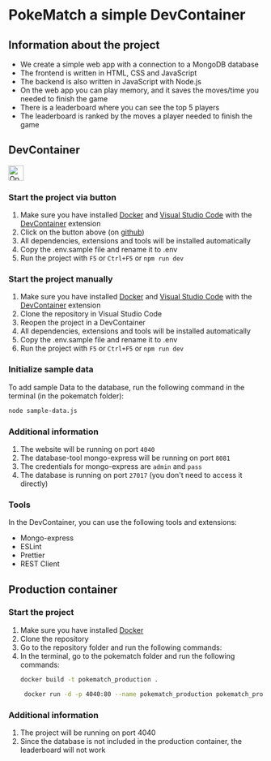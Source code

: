 # PokeMatch a simple DevContainer

## Information about the project

- We create a simple web app with a connection to a MongoDB database
- The frontend is written in HTML, CSS and JavaScript
- The backend is also written in JavaScript with Node.js
- On the web app you can play memory, and it saves the moves/time you needed to finish the game
- There is a leaderboard where you can see the top 5 players
- The leaderboard is ranked by the moves a player needed to finish the game

## DevContainer

<a href="https://vscode.dev/redirect?url=vscode://ms-vscode-remote.remote-containers/cloneInVolume?url=https://github.com/lorenzboss/pokematch.git">
  <img 
    src="https://img.shields.io/badge/Open_in-DevContainer-blue?logo=visual-studio-code" 
    alt="Open in DevContainer" 
    height="30"
  >
</a>

### Start the project via button

1. Make sure you have installed [Docker](https://www.docker.com/get-started) and [Visual Studio Code](https://code.visualstudio.com/download) with the [DevContainer](https://marketplace.visualstudio.com/items?itemName=ms-vscode-remote.remote-containers) extension
2. Click on the button above (on [github](https://github.com/lorenzboss/pokematch))
3. All dependencies, extensions and tools will be installed automatically
4. Copy the .env.sample file and rename it to .env
5. Run the project with `F5` or `Ctrl+F5` or `npm run dev`

### Start the project manually

1. Make sure you have installed [Docker](https://www.docker.com/get-started) and [Visual Studio Code](https://code.visualstudio.com/download) with the [DevContainer](https://marketplace.visualstudio.com/items?itemName=ms-vscode-remote.remote-containers) extension
2. Clone the repository in Visual Studio Code
3. Reopen the project in a DevContainer
4. All dependencies, extensions and tools will be installed automatically
5. Copy the .env.sample file and rename it to .env
6. Run the project with `F5` or `Ctrl+F5` or `npm run dev`

### Initialize sample data

To add sample Data to the database, run the following command in the terminal (in the pokematch folder):

```bash
node sample-data.js
```

### Additional information

1. The website will be running on port `4040`
2. The database-tool mongo-express will be running on port `8081`
3. The credentials for mongo-express are `admin` and `pass`
4. The database is running on port `27017` (you don't need to access it directly)

### Tools

In the DevContainer, you can use the following tools and extensions:

- Mongo-express
- ESLint
- Prettier
- REST Client

## Production container

### Start the project

1. Make sure you have installed [Docker](https://www.docker.com/get-started)
2. Clone the repository
3. Go to the repository folder and run the following commands:
4. In the terminal, go to the pokematch folder and run the following commands:
   ```bash
   docker build -t pokematch_production .
   ```
   ```bash
    docker run -d -p 4040:80 --name pokematch_production pokematch_production
   ```

### Additional information

1. The project will be running on port 4040
2. Since the database is not included in the production container, the leaderboard will not work
